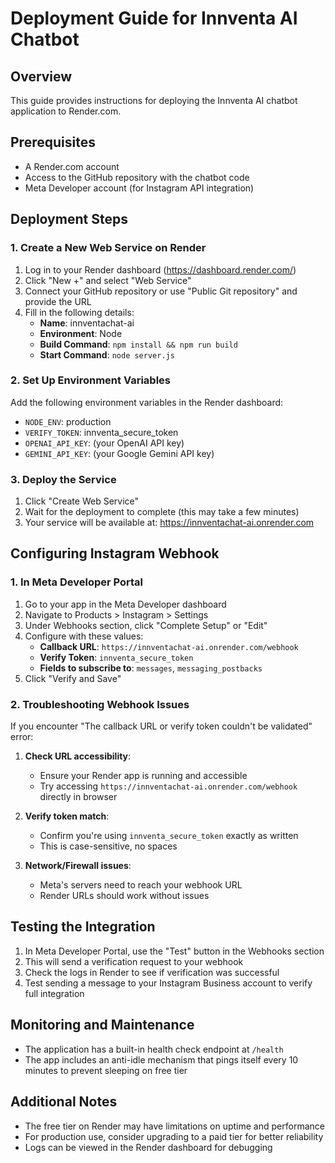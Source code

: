 # Deployment Guide for Innventa AI Chatbot

## Overview
This guide provides instructions for deploying the Innventa AI chatbot application to Render.com.

## Prerequisites
- A Render.com account
- Access to the GitHub repository with the chatbot code
- Meta Developer account (for Instagram API integration)

## Deployment Steps

### 1. Create a New Web Service on Render

1. Log in to your Render dashboard (https://dashboard.render.com/)
2. Click "New +" and select "Web Service"
3. Connect your GitHub repository or use "Public Git repository" and provide the URL
4. Fill in the following details:
   - **Name**: innventachat-ai
   - **Environment**: Node
   - **Build Command**: `npm install && npm run build`
   - **Start Command**: `node server.js`

### 2. Set Up Environment Variables

Add the following environment variables in the Render dashboard:
- `NODE_ENV`: production
- `VERIFY_TOKEN`: innventa_secure_token
- `OPENAI_API_KEY`: (your OpenAI API key)
- `GEMINI_API_KEY`: (your Google Gemini API key)

### 3. Deploy the Service

1. Click "Create Web Service"
2. Wait for the deployment to complete (this may take a few minutes)
3. Your service will be available at: https://innventachat-ai.onrender.com

## Configuring Instagram Webhook

### 1. In Meta Developer Portal

1. Go to your app in the Meta Developer dashboard
2. Navigate to Products > Instagram > Settings
3. Under Webhooks section, click "Complete Setup" or "Edit"
4. Configure with these values:
   - **Callback URL**: `https://innventachat-ai.onrender.com/webhook`
   - **Verify Token**: `innventa_secure_token`
   - **Fields to subscribe to**: `messages`, `messaging_postbacks`
5. Click "Verify and Save"

### 2. Troubleshooting Webhook Issues

If you encounter "The callback URL or verify token couldn't be validated" error:

1. **Check URL accessibility**: 
   - Ensure your Render app is running and accessible
   - Try accessing `https://innventachat-ai.onrender.com/webhook` directly in browser

2. **Verify token match**: 
   - Confirm you're using `innventa_secure_token` exactly as written
   - This is case-sensitive, no spaces

3. **Network/Firewall issues**:
   - Meta's servers need to reach your webhook URL
   - Render URLs should work without issues

## Testing the Integration

1. In Meta Developer Portal, use the "Test" button in the Webhooks section
2. This will send a verification request to your webhook
3. Check the logs in Render to see if verification was successful
4. Test sending a message to your Instagram Business account to verify full integration

## Monitoring and Maintenance

- The application has a built-in health check endpoint at `/health`
- The app includes an anti-idle mechanism that pings itself every 10 minutes to prevent sleeping on free tier

## Additional Notes

- The free tier on Render may have limitations on uptime and performance
- For production use, consider upgrading to a paid tier for better reliability
- Logs can be viewed in the Render dashboard for debugging